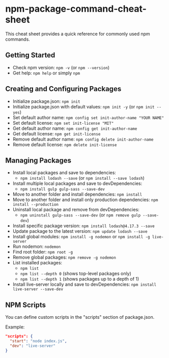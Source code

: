 # npm-package-command-cheat-sheet

This cheat sheet provides a quick reference for commonly used npm commands.

## Getting Started

- Check npm version: `npm -v` (or `npm --version`)
- Get help: `npm help` or simply `npm`

## Creating and Configuring Packages

- Initialize package.json: `npm init`
- Initialize package.json with default values: `npm init -y` (or `npm init --yes`)
- Set default author name: `npm config set init-author-name "YOUR NAME"`
- Set default license: `npm set init-license "MIT"`
- Get default author name: `npm config get init-author-name`
- Get default license: `npm get init-license`
- Remove default author name: `npm config delete init-author-name`
- Remove default license: `npm delete init-license`

## Managing Packages

- Install local packages and save to dependencies:
  - `npm install lodash --save` (or `npm install --save lodash`)
- Install multiple local packages and save to devDependencies:
  - `npm install gulp gulp-sass --save-dev`
- Move to another folder and install dependencies: `npm install`
- Move to another folder and install only production dependencies: `npm install --production`
- Uninstall local package and remove from devDependencies:
  - `npm uninstall gulp-sass --save-dev` (or `npm remove gulp --save-dev`)
- Install specific package version: `npm install lodash@4.17.3 --save`
- Update package to the latest version: `npm update lodash --save`
- Install global modules: `npm install -g nodemon` or `npm install -g live-server`
- Run nodemon: `nodemon`
- Find root folder: `npm root -g`
- Remove global packages: `npm remove -g nodemon`
- List installed packages:
  - `npm list`
  - `npm list --depth 0` (shows top-level packages only)
  - `npm list --depth 1` (shows packages up to a depth of 1)
- Install live-server locally and save to devDependencies: `npm install live-server --save-dev`

## NPM Scripts

You can define custom scripts in the "scripts" section of package.json.

Example:

```json
"scripts": {
  "start": "node index.js",
  "dev": "live-server"
}
